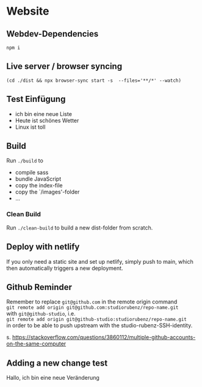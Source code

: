 # Website


## Webdev-Dependencies
`npm i`
 
## Live server / browser syncing
`(cd ./dist && npx browser-sync start -s  --files='**/*' --watch)`

## Test Einfügung
- ich bin eine neue Liste
- Heute ist schönes Wetter
- Linux ist toll


## Build
Run `./build` to
* compile sass
* bundle JavaScript
* copy the index-file
* copy the `/images'-folder
* ...


### Clean Build
Run `./clean-build` to build a new dist-folder from scratch.


## Deploy with netlify
If you only need a static site and set up netlify, simply push to main, which then automatically triggers a new deployment.


## Github Reminder
Remember to replace `git@github.com` in the remote origin command  
`git remote add origin git@github.com:studiorubenz/repo-name.git`  
with `git@github-studio`, i.e.  
`git remote add origin git@github-studio:studiorubenz/repo-name.git`  
in order to be able to push upstream with the studio-rubenz-SSH-identity.

s. https://stackoverflow.com/questions/3860112/multiple-github-accounts-on-the-same-computer

## Adding a new change test
Hallo, ich bin eine neue Veränderung
